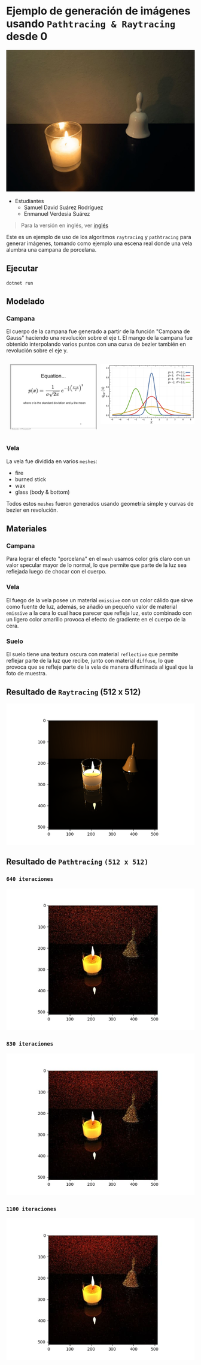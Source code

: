 # Ejemplo de generación de imágenes usando `Pathtracing & Raytracing` desde 0

![scene](assets/scene.jpg)

- Estudiantes
  * Samuel David Suárez Rodríguez
  * Enmanuel Verdesia Suárez

> Para la versión en inglés, ver [inglés](README.md)

Este es un ejemplo de uso de los algoritmos `raytracing` y `pathtracing` para generar imágenes, tomando como ejemplo una escena real donde una vela alumbra una campana de porcelana.

## Ejecutar
```
dotnet run
```

## Modelado

### Campana

El cuerpo de la campana fue generado a partir de la función "Campana de Gauss" haciendo una revolución sobre el eje t. El mango de la campana fue obtenido interpolando varios puntos con una curva de bezier también en revolución sobre el eje y.

<div style="display: flex; flexDirection: row;">

<div style="margin: 0 10px;">

  ![gauss-bell-equation](assets/gauss-bell-equation.png)

</div style="margin: 0 10px">

<div>

  ![gauss-bell-function](assets/gauss-bell-function.png)

</div>

</div>



### Vela

La vela fue dividida en varios `meshes`:
- fire
- burned stick
- wax
- glass (body & bottom)

Todos estos `meshes` fueron generados usando geometría simple y curvas de bezier en revolución.

## Materiales

### Campana

Para lograr el efecto "porcelana" en el `mesh` usamos color gris claro con un valor specular mayor de lo normal, lo que permite que parte de la luz sea reflejada luego de chocar con el cuerpo.

### Vela

El fuego de la vela posee un material `emissive` con un color cálido que sirve como fuente de luz, además, se añadió un pequeño valor de material `emissive` a la cera lo cual hace parecer que refleja luz, esto combinado con un ligero color amarillo provoca el efecto de gradiente en el cuerpo de la cera.

### Suelo

El suelo tiene una textura oscura con material `reflective` que permite reflejar parte de la luz que recibe, junto con material `diffuse`, lo que provoca que se refleje parte de la vela de manera difuminada al igual que la foto de muestra.

## Resultado de `Raytracing` (512 x 512)

![raytracing](assets/rt.png)


## Resultado de `Pathtracing` `(512 x 512)`

### `640 iteraciones`

![pathtracing-640](assets/pt-640.jpg)

### `830 iteraciones`

![pathtracing-830](assets/pt-830.jpg)


### `1100 iteraciones`

![pathtracing-830](assets/pt-1100.jpg)

